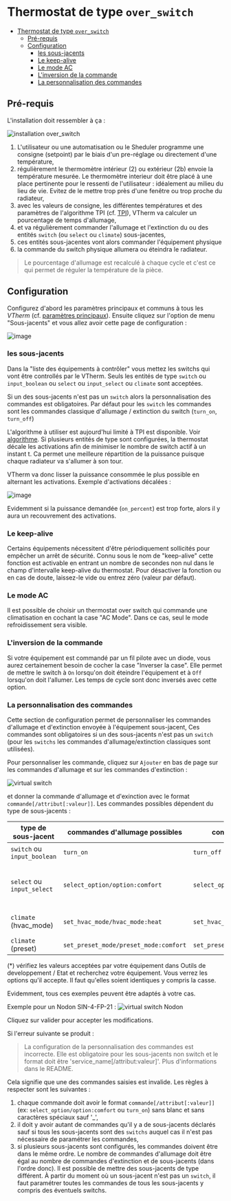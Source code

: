 # Thermostat de type ```over_switch```

- [Thermostat de type ```over_switch```](#thermostat-de-type-over_switch)
  - [Pré-requis](#pré-requis)
  - [Configuration](#configuration)
    - [les sous-jacents](#les-sous-jacents)
    - [Le keep-alive](#le-keep-alive)
    - [Le mode AC](#le-mode-ac)
    - [L'inversion de la commande](#linversion-de-la-commande)
    - [La personnalisation des commandes](#la-personnalisation-des-commandes)

## Pré-requis

L'installation doit ressembler à ça :

![installation `over_switch`](images/over-switch-schema.png)

1. L'utilisateur ou une automatisation ou le Sheduler programme une consigne (setpoint) par le biais d'un pre-réglage ou directement d'une température,
2. régulièrement le thermomètre intérieur (2) ou extérieur (2b) envoie la température mesurée. Le thermomètre interieur doit être placé à une place pertinente pour le ressenti de l'utilisateur : idéalement au milieu du lieu de vie. Evitez de le mettre trop près d'une fenêtre ou trop proche du radiateur,
3. avec les valeurs de consigne, les différentes températures et des paramètres de l'algorithme TPI (cf. [TPI](algorithms.md#lalgorithme-tpi)), VTherm va calculer un pourcentage de temps d'allumage,
4. et va régulièrement commander l'allumage et l'extinction du ou des entités `switch` (ou `select` ou `climate`) sous-jacentes,
5. ces entités sous-jacentes vont alors commander l'équipement physique
6. la commande du switch physique allumera ou éteindra le radiateur.

> Le pourcentage d'allumage est recalculé à chaque cycle et c'est ce qui permet de réguler la température de la pièce.

## Configuration

Configurez d'abord les paramètres principaux et communs à tous les _VTherm_ (cf. [paramètres principaux](base-attributes.md)).
Ensuite cliquez sur l'option de menu "Sous-jacents" et vous allez avoir cette page de configuration :

![image](images/config-linked-entity.png)

### les sous-jacents
Dans la "liste des équipements à contrôler" vous mettez les switchs qui vont être controllés par le VTherm. Seuls les entités de type `switch` ou `input_boolean` ou `select` ou `input_select` ou `climate` sont acceptées.

Si un des sous-jacents n'est pas un `switch` alors la personnalisation des commandes est obligatoires. Par défaut pour les `switch` les commandes sont les commandes classique d'allumage / extinction du switch (`turn_on`, `turn_off`)

L'algorithme à utiliser est aujourd'hui limité à TPI est disponible. Voir [algorithme](#algorithme).
Si plusieurs entités de type sont configurées, la thermostat décale les activations afin de minimiser le nombre de switch actif à un instant t. Ca permet une meilleure répartition de la puissance puisque chaque radiateur va s'allumer à son tour.

VTherm va donc lisser la puissance consommée le plus possible en alternant les activations. Exemple d'activations décalées :

![image](images/multi-switch-activation.png)

Evidemment si la puissance demandée (`on_percent`) est trop forte, alors il y aura un recouvrement des activations.

### Le keep-alive

Certains équipements nécessitent d'être périodiquement sollicités pour empêcher un arrêt de sécurité. Connu sous le nom de "keep-alive" cette fonction est activable en entrant un nombre de secondes non nul dans le champ d'intervalle keep-alive du thermostat. Pour désactiver la fonction ou en cas de doute, laissez-le vide ou entrez zéro (valeur par défaut).

### Le mode AC

Il est possible de choisir un thermostat over switch qui commande une climatisation en cochant la case "AC Mode". Dans ce cas, seul le mode refroidissement sera visible.

### L'inversion de la commande

Si votre équipement est commandé par un fil pilote avec un diode, vous aurez certainement besoin de cocher la case "Inverser la case". Elle permet de mettre le switch à `On` lorsqu'on doit éteindre l'équipement et à `Off` lorsqu'on doit l'allumer. Les temps de cycle sont donc inversés avec cette option.

### La personnalisation des commandes

Cette section de configuration permet de personnaliser les commandes d'allumage et d'extinction envoyée à l'équipement sous-jacent,
Ces commandes sont obligatoires si un des sous-jacents n'est pas un `switch` (pour les `switchs` les commandes d'allumage/extinction classiques sont utilisées).

Pour personnaliser les commande, cliquez sur `Ajouter` en bas de page sur les commandes d'allumage et sur les commandes d'extinction :

![virtual switch](images/config-vswitch1.png)

et donner la commande d'allumage et d'exinction avec le format `commande[/attribut[:valeur]]`.
Les commandes possibles dépendent du type de sous-jacents :

| type de sous-jacent         | commandes d'allumage possibles        | commandes d'extinction possibles               | S'applique à                       |
| --------------------------- | ------------------------------------- | ---------------------------------------------- | ---------------------------------- |
| `switch` ou `input_boolean` | `turn_on`                             | `turn_off`                                     | tous les switchs                   |
| `select` ou `input_select`  | `select_option/option:comfort`        | `select_option/option:frost_protection`        | Nodon SIN-4-FP-21 et assimilés (*) |
| `climate` (hvac_mode)       | `set_hvac_mode/hvac_mode:heat`        | `set_hvac_mode/hvac_mode:off`                  | eCosy (via Tuya Local)             |
| `climate` (preset)          | `set_preset_mode/preset_mode:comfort` | `set_preset_mode/preset_mode:frost_protection` | Heatzy (*)                         |

(*) vérifiez les valeurs acceptées par votre équipement dans Outils de developpement / Etat et recherchez votre équipement. Vous verrez les options qu'il accepte. Il faut qu'elles soient identiques y compris la casse.

Evidemment, tous ces exemples peuvent être adaptés à votre cas.

Exemple pour un Nodon SIN-4-FP-21 :
![virtual switch Nodon](images/config-vswitch2.png)

Cliquez sur valider pour accepter les modifications.

Si l'erreur suivante se produit :

> La configuration de la personnalisation des commandes est incorrecte. Elle est obligatoire pour les sous-jacents non switch et le format doit être 'service_name[/attribut:valeur]'. Plus d'informations dans le README.

Cela signifie que une des commandes saisies est invalide. Les règles à respecter sont les suivantes :
1. chaque commande doit avoir le format `commande[/attribut[:valeur]]` (ex: `select_option/option:comfort` ou `turn_on`) sans blanc et sans caractères spéciaux sauf '_',
2. il doit y avoir autant de commandes qu'il y a de sous-jacents déclarés sauf si tous les sous-jacents sont des `switchs` auquel cas il n'est pas nécessaire de paramétrer les commandes,
3. si plusieurs sous-jacents sont configurés, les commandes doivent être dans le même ordre. Le nombre de commandes d'allumage doit être égal au nombre de commandes d'extinction et de sous-jacents (dans l'ordre donc). Il est possible de mettre des sous-jacents de type différent. À partir du moment où un sous-jacent n'est pas un `switch`, il faut paramétrer toutes les commandes de tous les sous-jacents y compris des éventuels switchs.
